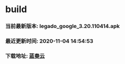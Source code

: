 # build

### 当前最新版本: legado_google_3.20.110414.apk
### 最近更新时间: 2020-11-04 14:54:53
### 下载地址: [蓝奏云](https://wwa.lanzous.com/b0d8bblej)


